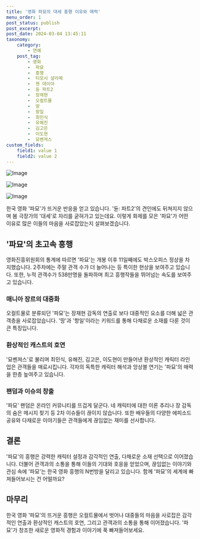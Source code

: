 ```yaml
---
title: '영화 파묘의 대세 흥행 이유와 매력'
menu_order: 1
post_status: publish
post_excerpt: 
post_date: 2024-03-04 13:45:11
taxonomy:
    category:
        - 연예
    post_tag:
        - 영화
        -  파묘
        -  흥행
        -  티모시 샬라메
        -  젠 데이아
        -  듄 파트2
        -  장재현
        -  오컬트물
        -  땅
        -  항일
        -  최민식
        -  유해진
        -  김고은
        -  이도현
        -  묘벤져스
custom_fields:
    field1: value 1
    field2: value 2
---
```


![Image](https://ssl.pstatic.net/mimgnews/image/144/2024/03/04/0000946740_001_20240304000101269.jpg?type=w540)

![Image](https://mimgnews.pstatic.net/image/144/2024/03/04/0000946740_002_20240304000101344.jpg?type=w540)

![Image](https://ssl.pstatic.net/mimgnews/image/144/2024/03/04/0000946740_003_20240304000101419.jpg?type=w540)

한국 영화 '파묘'가 뜨거운 반응을 얻고 있습니다. '듄: 파트2'의 견인에도 뒤쳐지지 않으며 봄 극장가의 '대세'로 자리를 굳혀가고 있는데요. 이렇게 화제를 모은 '파묘'가 어떤 이유로 많은 이들의 마음을 사로잡았는지 살펴보겠습니다.
## '파묘'의 초고속 흥행
영화진흥위원회의 통계에 따르면 '파묘'는 개봉 이후 11일째에도 박스오피스 정상을 차지했습니다. 2주차에는 주말 관객 수가 더 늘어나는 등 특이한 현상을 보여주고 있습니다. 또한, 누적 관객수가 538만명을 돌파하며 최고 흥행작들을 뛰어넘는 속도를 보여주고 있습니다.
### 매니아 장르의 대중화
오컬트물로 분류되던 '파묘'는 장재현 감독의 연출로 보다 대중적인 요소를 더해 넓은 관객층을 사로잡았습니다. '땅'과 '항일'이라는 키워드를 통해 다채로운 소재를 다룬 것이 큰 특징입니다.
### 환상적인 캐스트의 호연
'묘벤져스'로 불리며 최민식, 유해진, 김고은, 이도현이 만들어낸 환상적인 캐릭터 라인업은 관객들을 매료시킵니다. 각자의 독특한 캐릭터 해석과 앙상블 연기는 '파묘'의 매력을 한층 높여주고 있습니다.
### 팬덤과 이슈의 창출
'파묘' 팬덤은 온라인 커뮤니티를 뜨겁게 달군다. 네 캐릭터에 대한 이론 추리나 장 감독의 숨은 메시지 찾기 등 2차 이슈들이 끊이지 않습니다. 또한 배우들의 다양한 에피소드 공유와 다채로운 이야기들은 관객들에게 끊임없는 재미를 선사합니다.
## 결론
'파묘'의 흥행은 강력한 캐릭터 설정과 감각적인 연출, 다채로운 소재 선택으로 이어졌습니다. 더불어 관객과의 소통을 통해 이들의 기대와 호응을 얻었으며, 끊임없는 이야기와 관심 속에 '파묘'는 한국 영화 흥행의 N번방을 달리고 있습니다. 함께 '파묘'의 세계에 빠져들어보시는 건 어떨까요? 
## 마무리
한국 영화 '파묘'의 뜨거운 흥행은 오컬트물에서 벗어나 대중들의 마음을 사로잡은 감각적인 연출과 환상적인 캐스트의 호연, 그리고 관객과의 소통을 통해 이어졌습니다. '파묘'가 창조한 새로운 영화적 경험과 이야기에 푹 빠져들어보세요.
